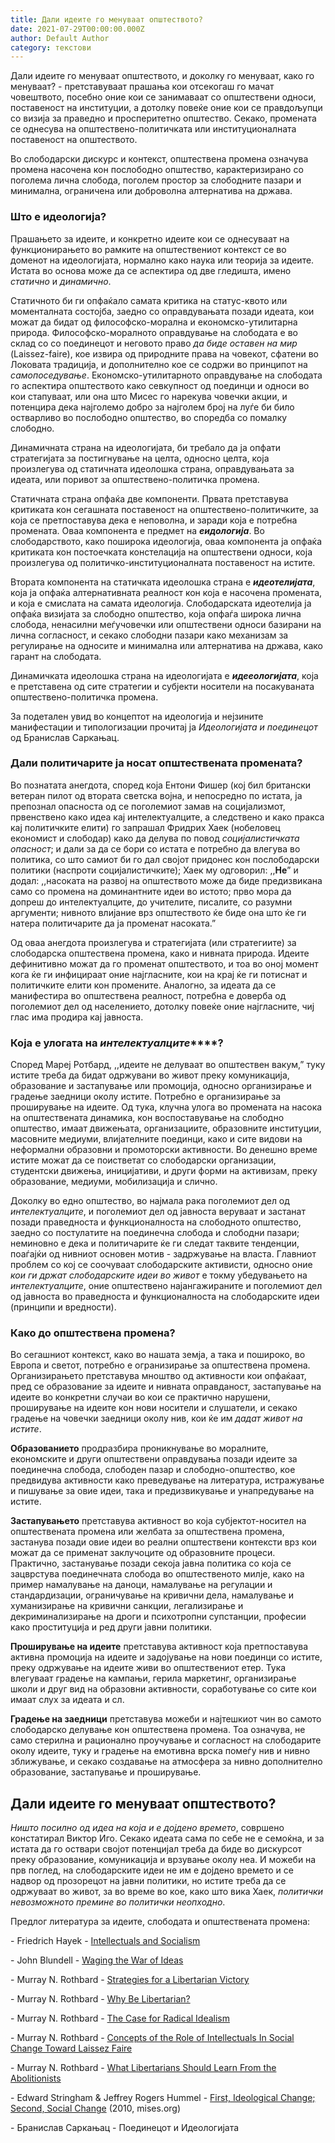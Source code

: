 ```yaml
---
title: Дали идеите го менуваат општеството?
date: 2021-07-29T00:00:00.000Z
author: Default Author
category: текстови
---
```


Дали идеите го менуваат општеството, и доколку го менуваат, како го менуваат? - претставуваат прашања кои отсекогаш го мачат човештвото, посебно оние кои се занимаваат со општествени односи, поставеност на институции, а дотолку повеќе оние кои се правдољупци со визија за праведно и просперитетно општество. Секако, промената се однесува на општествено-политичката или институционалната поставеност на општеството. 

Во слободарски дискурс и контекст, општествена промена означува промена насочена кон послободно општество, карактеризирано со поголема лична слобода, поголем простор за слободните пазари и минимална, ограничена или доброволна алтернатива на држава.

### **Што е идеологија?**

Прашањето за идеите, и конкретно идеите кои се однесуваат на функционирањето во рамките на општествениот контекст се во доменот на идеологијата, нормално како наука или теорија за идеите. Истата во основа може да се аспектира од две гледишта, имено _статично_ и _динамично_.

Статичното би ги опфаќало самата критика на статус-квото или моменталната состојба, заедно со оправдувањата позади идеата, кои можат да бидат од философско-морална и економско-утилитарна природа. Философско-моралното оправдување на слободата е во склад со со поединецот и неговото право _да биде оставен на мир_ (Laissez-faire), кое извира од природните права на човекот, сфатени во Локовата традиција, и дополнително кое се содржи во принципот на _самопоседување_. Економско-утилитарното оправдување на слободата го аспектира општеството како севкупност од поединци и односи во кои стапуваат, или она што Мисес го нарекува човечки акции, и потенцира дека најголемо добро за најголем број на луѓе би било остварливо во послободно општество, во споредба со помалку слободно.

Динамичната страна на идеологијата, би требало да ја опфати стратегијата за постигнување на целта, односно целта, која произлегува од статичната идеолошка страна, оправдувањата за идеата, или поривот за општествено-политичка промена. 

Статичната страна опфаќа две компоненти. Првата претставува критиката кон сегашната поставеност на општествено-политичките, за која се претпоставува дека е неповолна, и заради која е потребна промената. Оваа компонента е предмет на **_еидологија_**. Во слободарството, како поширока идеологија, оваа компонента ја опфаќа критиката кон постоечката констелација на општествени односи, која произлегува од политичко-институционалната поставеност на истите.

Втората компонента на статичката идеолошка страна е **_идеотелијата_**, која ја опфаќа алтернативната реалност кон која е насочена промената, и која е смислата на самата идеологија. Слободарската идеотелија ја опфаќа визијата за слободно општество, која опфаѓа широка лична слобода, ненасилни меѓучовечки или општествени односи базирани на лична согласност, и секако слободни пазари како механизам за регулирање на односите и минимална или алтернатива на држава, како гарант на слободата.

Динамичката идеолошка страна на идеологијата е **_идееологијата_**, која е претставена од сите стратегии и субјекти носители на посакуваната општествено-политичка промена.

За подетален увид во концептот на идеологија и нејзините манифестации и типологизации прочитај ја _Идеологијата и поединецот_ од Бранислав Саркањац.

### **Дали политичарите ја носат општествената промената?**

Во познатата анегдота, според која Ентони Фишер (кој бил британски ветеран пилот од втората светска војна, и непосредно по истата, ја препознал опасноста од се поголемиот замав на социјализмот, првенствено како идеа кај интелектуалците, а следствено и како пракса кај политичките елити) го запрашал Фридрих Хаек (нобеловец економист и слободар) како да делува по повод _социјалистичката опасност_; и дали за да се бори со истата е потребно да влегува во политика, со што самиот би го дал својот придонес кон послободарски политики (наспроти социјалистичките); Хаек му одговорил: ,,**Не**” и додал: ,,насоката на развој на општеството може да биде предизвикана само со промена на доминантните идеи во истото; прво мора да допреш до интелектуалците, до учителите, писалите, со разумни аргументи; нивното влијание врз општеството ќе биде она што ќе ги натера политичарите да ја променат насоката.”

Од оваа анегдота произлегува и стратегијата (или стратегиите) за слободарска општествена промена, како и нивната природа. Идеите дефинитивно можат да го променат општеството, и тоа во оној момент кога ќе ги инфицираат оние најгласните, кои на крај ќе ги потиснат и политичките елити кон промените. Аналогно, за идеата да се манифестира во општествена реалност, потребна е доверба од поголемиот дел од населението, дотолку повеќе оние најгласните, чиј глас има продира кај јавноста.

### **Која е улогата на** **_интелектуалците_****?**

Според Мареј Ротбард, ,,идеите не делуваат во општествен вакум,” туку истите треба да бидат одржувани во живот преку комуникација, образование и застапување или промоција, односно организирање и градење заедници околу истите. Потребно е организирање за проширување на идеите. Од тука, клучна улога во промената на насока на општествената динамика, кон воспоставување на слободно општество, имаат движењата, организациите, образовните институции, масовните медиуми, влијателните поединци, како и сите видови на неформални образовни и промоторски активности. Во денешно време истите можат да се поистветат со слободарски организации, студентски движења, иницијативи, и други форми на активизам, преку образование, медиуми, мобилизација и слично.

Доколку во едно општество, во најмала рака поголемиот дел од _интелектуалците_, и поголемиот дел од јавноста веруваат и застанат позади праведноста и функционалноста на слободното општество, заедно со постулатите на поединечна слобода и слободни пазари; неминовно е дека и политичарите ќе ги следат таквите тенденции, поаѓајќи од нивниот основен мотив - задржување на власта. Главниот проблем со кој се соочуваат слободарските активисти, односно оние _кои ги држат слободарските идеи во живот_ е токму убедувањето на _интелектуалците_, оние општествено најангажираните и поголемиот дел од јавноста во праведноста и функционалноста на слободарските идеи (принципи и вредности). 

### **Како до општествена промена?**

Во сегашниот контекст, како во нашата земја, а така и пошироко, во Европа и светот, потребно е огранизирање за општествена промена. Организирaњето претставува мноштво од активности кои опфаќаат, пред се образование за идеите и нивната оправданост, застапување на идеите во конкретни случаи во кои се практично нарушени, проширување на идеите кон нови носители и слушатели, и секако градење на човечки заедници околу нив, кои ќе им _дадат живот на истите_.

**Образованието** продразбира проникнување во моралните, економските и други општествени оправдувања позади идеите за поединечна слобода, слободен пазар и слободно-општество, кое предвидува активности како преведување на литература, истражување и пишување за овие идеи, така и предизвикување и унапредување на истите.

**Застапувањето** претставува активност во која субјектот-носител на општествената промена или желбата за општествена промена, застанува позади овие идеи во реални општествени контексти врз кои можат да се применат заклучоците од образовните процеси. Практично, застанување позади секоја јавна политика со која се зацврстува поединечната слобода во општественото милје, како на пример намалување на даноци, намалување на регулации и стандардизации, ограничување на кривични дела, намалување и хуманизирање на кривични санкции, легализирање и декриминализирање на дроги и психотропни супстанции, професии како проституција и ред други јавни политики.

**Проширување на идеите** претставува активност која претпоставува активна промоција на идеите и задојување на нови поединци со истите, преку одржување на идеите живи во општествениот етер. Тука влегуваат градење на кампањи, герила маркетинг, организирање школи и друг вид на образовни активности, соработување со сите кои имаат слух за идеата и сл.

**Градење на заедници** претставува можеби и најтешкиот чин во самото слободарско делување кон општествена промена. Тоа означува, не само стерилна и рационално проучување и согласност на слободарите околу идеите, туку и градење на емотивна врска помеѓу нив и нивно зближување, и секако создавање на атмосфера за нивно дополнително образование, застапување и проширување.

## **Дали идеите го менуваат општеството?**

_Ништо посилно од идеа на која и е дојдено времето_, совршено констатирал Виктор Иго. Секако идеата сама по себе не е семоќна, и за истата да го оствари својот потенцијал треба да биде во дискурсот преку образование, комуникација и врзување околу неа. И можеби на прв поглед, на слободарските идеи не им е дојдено времето и се надвор од прозорецот на јавни политики, но истите треба да се одржуваат во живот, за во време во кое, како што вика Хаек, _политички невозможното премине во политички неопходно_.

Предлог литература за идеите, слободата и општествената промена:

\- Friedrich Hayek - [Intellectuals and Socialism](https://cdn.mises.org/Intellectuals%20and%20Socialism_4.pdf)

\- John Blundell - [Waging the War of Ideas](https://iea.org.uk/wp-content/uploads/2016/07/Blundell-interactive.pdf)

\- Murray N. Rothbard - [Strategies for a Libertarian Victory](https://mises.org/library/strategies-libertarian-victory)

\- Murray N. Rothbard - [Why Be Libertarian?](https://mises.org/library/why-be-libertarian)

\- Murray N. Rothbard - [The Case for Radical Idealism](https://mises.org/library/case-radical-idealism)

\- Murray N. Rothbard - [Concepts of the Role of Intellectuals In Social Change Toward Laissez Faire](https://mises.org/library/concepts-role-intellectuals-social-change-toward-laissez-faire-0) 

\- Murray N. Rothbard - [What Libertarians Should Learn From the Abolitionists](https://mises.org/library/what-libertarians-should-learn-abolitionists)

\- Edward Stringham & Jeffrey Rogers Hummel - [First, Ideological Change; Second, Social Change](https://mises.org/library/first-ideological-change-second-social-change) (2010, mises.org)

\- Бранислав Саркањац - Поединецот и Идеологијата
